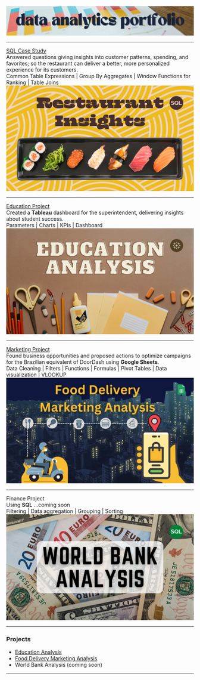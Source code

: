 <img src="images/portfolioTOP.png?raw=true"/>

---
[SQL Case Study](https://www.linkedin.com/pulse/sushi-ramen-curry-oh-my-karen-waggoner) <br>
Answered questions giving insights into customer patterns, spending, and favorites; so the restaurant can deliver a better, more personalized experience for its customers. <br>
Common Table Expressions | Group By Aggregates | Window Functions for Ranking | Table Joins <br>
[<img src="images/Restaurant Insights.png?raw=true"/>](https://www.linkedin.com/pulse/sushi-ramen-curry-oh-my-karen-waggoner)

---
[Education Project](https://www.linkedin.com/pulse/most-powerful-weapon-karen-waggoner) <br>
Created a **Tableau** dashboard for the superintendent, delivering insights about student success. <br>
Parameters | Charts | KPIs | Dashboard <br>
[<img src="images/Education_Analysis.png?raw=true"/>](https://www.linkedin.com/pulse/most-powerful-weapon-karen-waggoner)

---
[Marketing Project](https://www.linkedin.com/pulse/so-whos-dining-delivery-karen-waggoner/) <br>
Found business opportunities and proposed actions to optimize campaigns for the Brazilian equivalent of DoorDash using **Google Sheets**. <br>
Data Cleaning | Filters | Functions | Formulas | Pivot Tables | Data visualization | VLOOKUP <br>
[<img src="images/Food_Delivery.png?raw=true"/>](https://www.linkedin.com/pulse/so-whos-dining-delivery-karen-waggoner/)

---
Finance Project <br>
Using **SQL** ...coming soon <br>
Filtering | Data aggregation | Grouping | Sorting <br>
<img src="images/Bank_Analysis.png?raw=true"/>

---

### Projects

- [Education Analysis](https://www.linkedin.com/pulse/most-powerful-weapon-karen-waggoner)
- [Food Delivery Marketing Analysis](https://www.linkedin.com/pulse/so-whos-dining-delivery-karen-waggoner/)
- World Bank Analysis (coming soon)


---




